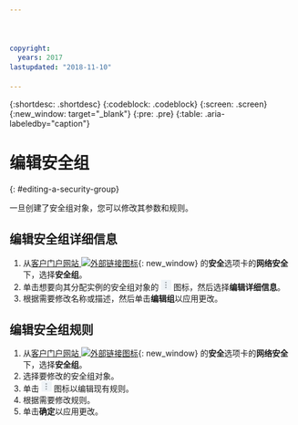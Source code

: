 ```yaml
---



copyright:
  years: 2017
lastupdated: "2018-11-10"

---
```


{:shortdesc: .shortdesc}
{:codeblock: .codeblock}
{:screen: .screen}
{:new_window: target="_blank"}
{:pre: .pre}
{:table: .aria-labeledby="caption"}

# 编辑安全组
{: #editing-a-security-group}

一旦创建了安全组对象，您可以修改其参数和规则。

## 编辑安全组详细信息

1. 从[客户门户网站 ![外部链接图标](../../icons/launch-glyph.svg "外部链接图标")](https://control.softlayer.com/){: new_window} 的**安全**选项卡的**网络安全**下，选择**安全组**。
2. 单击想要向其分配实例的安全组对象的 ![“更多”图标](./images/more_icon.jpg) 图标，然后选择**编辑详细信息**。
3.	根据需要修改名称或描述，然后单击**编辑组**以应用更改。

## 编辑安全组规则

1. 从[客户门户网站 ![外部链接图标](../../icons/launch-glyph.svg "外部链接图标")](https://control.softlayer.com/){: new_window} 的**安全**选项卡的**网络安全**下，选择**安全组**。
2.	选择要修改的安全组对象。
3.	单击 ![“更多”图标](./images/more_icon.jpg) 图标以编辑现有规则。
4.	根据需要修改规则。
5. 单击**确定**以应用更改。

